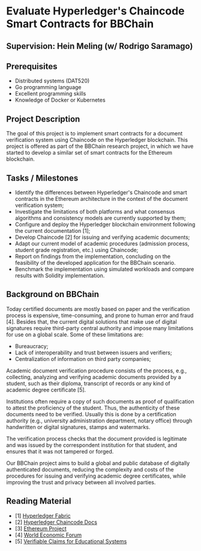 # Evaluate Hyperledger's Chaincode Smart Contracts for BBChain

## Supervision: Hein Meling (w/ Rodrigo Saramago)

## Prerequisites

- Distributed systems (DAT520)
- Go programming language
- Excellent programming skills
- Knowledge of Docker or Kubernetes

## Project Description

The goal of this project is to implement smart contracts for a document verification system using Chaincode on the Hyperledger blockchain. This project is offered as part of the BBChain research project, in which we have started to develop a similar set of smart contracts for the Ethereum blockchain.

## Tasks / Milestones

- Identify the differences between Hyperledger's Chaincode and smart contracts in the Ethereum architecture in the context of the document verification system;
- Investigate the limitations of both platforms and what consensus algorithms and consistency models are currently supported by them;
- Configure and deploy the Hyperledger blockchain environment following the current documentation [1];
- Develop Chaincode [2] for issuing and verifying academic documents;
- Adapt our current model of academic procedures (admission process, student grade registration, etc.) using Chaincode;
- Report on findings from the implementation, concluding on the feasibility of the developed application for the BBChain scenario.
- Benchmark the implementation using simulated workloads and compare results with Solidity implementation.

## Background on BBChain

Today certified documents are mostly based on paper and the verification process is expensive, time-consuming, and prone to human error and fraud [4]. Besides that, the current digital solutions that make use of digital signatures require third-party central authority and impose many limitations for use on a global scale. Some of these limitations are:

- Bureaucracy;
- Lack of interoperability and trust between issuers and verifiers;
- Centralization of information on third party companies;

Academic document verification procedure consists of the process, e.g., collecting, analyzing and verifying academic documents provided by a student, such as their diploma, transcript of records or any kind of academic degree certificate [5].

Institutions often require a copy of such documents as proof of qualification to attest the proficiency of the student. Thus, the authenticity of these documents need to be verified. Usually this is done by a certification authority (e.g., university administration department, notary office) through handwritten or digital signatures, stamps and watermarks.

The verification process checks that the document provided is legitimate and was issued by the correspondent institution for that student, and ensures that it was not tampered or forged.

Our BBChain project aims to build a global and public database of digitally authenticated documents, reducing the complexity and costs of the procedures for issuing and verifying academic degree certificates, while improving the trust and privacy between all involved parties. 

## Reading Material

- [1] [Hyperledger Fabric](https://hyperledger-fabric.readthedocs.io/en/latest/getting_started.html)
- [2] [Hyperledger Chaincode Docs](https://hyperledger-fabric.readthedocs.io/en/latest/chaincode.html)
- [3] [Ethereum Project](https://github.com/ethereum/go-ethereum)
- [4] [World Economic Forum](http://www3.weforum.org/docs/WEF_The_Known_Traveller_Digital_Identity_Concept.pdf)
- [5] [Verifiable Claims for Educational Systems](https://www.w3.org/TR/verifiable-claims-use-cases/#education)

